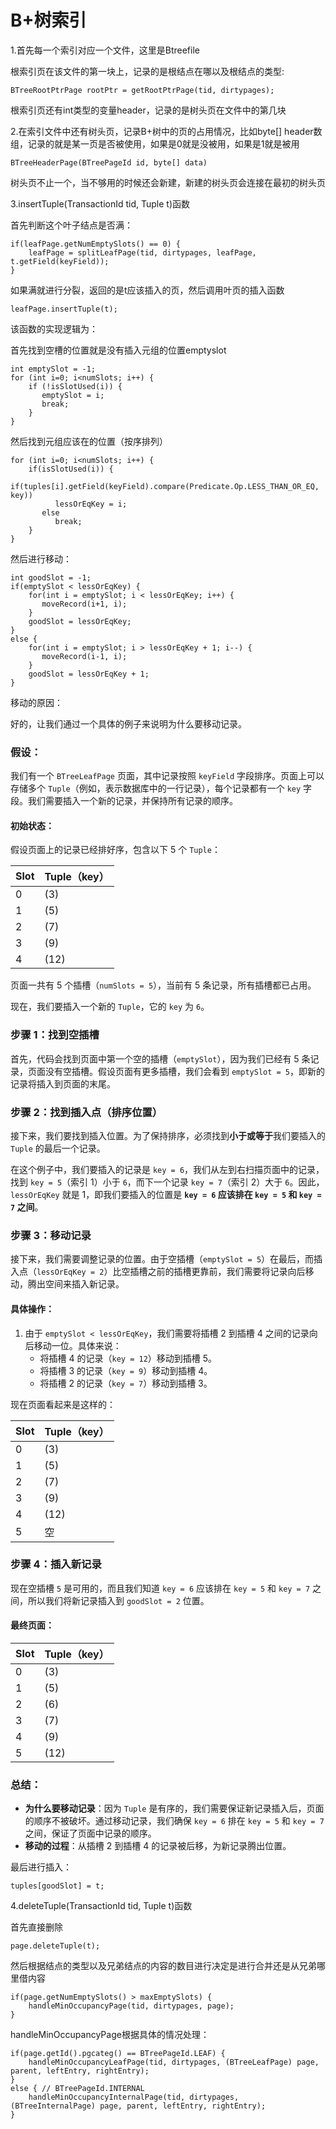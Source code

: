 # B+树索引

1.首先每一个索引对应一个文件，这里是Btreefile

根索引页在该文件的第一块上，记录的是根结点在哪以及根结点的类型:

```
BTreeRootPtrPage rootPtr = getRootPtrPage(tid, dirtypages);
```

根索引页还有int类型的变量header，记录的是树头页在文件中的第几块

2.在索引文件中还有树头页，记录B+树中的页的占用情况，比如byte[] header数组，记录的就是某一页是否被使用，如果是0就是没被用，如果是1就是被用

```
BTreeHeaderPage(BTreePageId id, byte[] data)
```

树头页不止一个，当不够用的时候还会新建，新建的树头页会连接在最初的树头页

3.insertTuple(TransactionId tid, Tuple t)函数

首先判断这个叶子结点是否满：

```
if(leafPage.getNumEmptySlots() == 0) {
    leafPage = splitLeafPage(tid, dirtypages, leafPage, t.getField(keyField)); 
}
```

如果满就进行分裂，返回的是t应该插入的页，然后调用叶页的插入函数

```
leafPage.insertTuple(t);
```

该函数的实现逻辑为：

首先找到空槽的位置就是没有插入元组的位置emptyslot

```
int emptySlot = -1;
for (int i=0; i<numSlots; i++) {
    if (!isSlotUsed(i)) {
       emptySlot = i;
       break;
    }
}
```

然后找到元组应该在的位置（按序排列）

```
for (int i=0; i<numSlots; i++) {
    if(isSlotUsed(i)) {
       if(tuples[i].getField(keyField).compare(Predicate.Op.LESS_THAN_OR_EQ, key))
          lessOrEqKey = i;
       else
          break; 
    }
}
```

然后进行移动：

```
int goodSlot = -1;
if(emptySlot < lessOrEqKey) {
    for(int i = emptySlot; i < lessOrEqKey; i++) {
       moveRecord(i+1, i);
    }
    goodSlot = lessOrEqKey;
}
else {
    for(int i = emptySlot; i > lessOrEqKey + 1; i--) {
       moveRecord(i-1, i);
    }
    goodSlot = lessOrEqKey + 1;
}
```

移动的原因：

好的，让我们通过一个具体的例子来说明为什么要移动记录。

### 假设：

我们有一个 `BTreeLeafPage` 页面，其中记录按照 `keyField` 字段排序。页面上可以存储多个 `Tuple`（例如，表示数据库中的一行记录），每个记录都有一个 `key` 字段。我们需要插入一个新的记录，并保持所有记录的顺序。

#### 初始状态：

假设页面上的记录已经排好序，包含以下 5 个 `Tuple`：

| Slot | Tuple（key） |
| ---- | ------------ |
| 0    | (3)          |
| 1    | (5)          |
| 2    | (7)          |
| 3    | (9)          |
| 4    | (12)         |

页面一共有 5 个插槽（`numSlots = 5`），当前有 5 条记录，所有插槽都已占用。

现在，我们要插入一个新的 `Tuple`，它的 `key` 为 `6`。

### 步骤 1：找到空插槽

首先，代码会找到页面中第一个空的插槽（`emptySlot`），因为我们已经有 5 条记录，页面没有空插槽。假设页面有更多插槽，我们会看到 `emptySlot = 5`，即新的记录将插入到页面的末尾。

### 步骤 2：找到插入点（排序位置）

接下来，我们要找到插入位置。为了保持排序，必须找到**小于或等于**我们要插入的 `Tuple` 的最后一个记录。

在这个例子中，我们要插入的记录是 `key = 6`，我们从左到右扫描页面中的记录，找到 `key = 5`（索引 1）小于 `6`，而下一个记录 `key = 7`（索引 2）大于 `6`。因此，`lessOrEqKey` 就是 1，即我们要插入的位置是 **`key = 6` 应该排在 `key = 5` 和 `key = 7` 之间**。

### 步骤 3：移动记录

接下来，我们需要调整记录的位置。由于空插槽（`emptySlot = 5`）在最后，而插入点（`lessOrEqKey = 2`）比空插槽之前的插槽更靠前，我们需要将记录向后移动，腾出空间来插入新记录。

#### 具体操作：
1. 由于 `emptySlot < lessOrEqKey`，我们需要将插槽 2 到插槽 4 之间的记录向后移动一位。具体来说：
   - 将插槽 4 的记录（`key = 12`）移动到插槽 5。
   - 将插槽 3 的记录（`key = 9`）移动到插槽 4。
   - 将插槽 2 的记录（`key = 7`）移动到插槽 3。

现在页面看起来是这样的：

| Slot | Tuple（key） |
| ---- | ------------ |
| 0    | (3)          |
| 1    | (5)          |
| 2    | (7)          |
| 3    | (9)          |
| 4    | (12)         |
| 5    | 空           |

### 步骤 4：插入新记录

现在空插槽 `5` 是可用的，而且我们知道 `key = 6` 应该排在 `key = 5` 和 `key = 7` 之间，所以我们将新记录插入到 `goodSlot = 2` 位置。

#### 最终页面：

| Slot | Tuple（key） |
| ---- | ------------ |
| 0    | (3)          |
| 1    | (5)          |
| 2    | (6)          |
| 3    | (7)          |
| 4    | (9)          |
| 5    | (12)         |

### 总结：

- **为什么要移动记录**：因为 `Tuple` 是有序的，我们需要保证新记录插入后，页面的顺序不被破坏。通过移动记录，我们确保 `key = 6` 排在 `key = 5` 和 `key = 7` 之间，保证了页面中记录的顺序。
- **移动的过程**：从插槽 2 到插槽 4 的记录被后移，为新记录腾出位置。

最后进行插入：

```
tuples[goodSlot] = t;
```

4.deleteTuple(TransactionId tid, Tuple t)函数

首先直接删除

```
page.deleteTuple(t);
```

然后根据结点的类型以及兄弟结点的内容的数目进行决定是进行合并还是从兄弟哪里借内容

```
if(page.getNumEmptySlots() > maxEmptySlots) { 
    handleMinOccupancyPage(tid, dirtypages, page);
}
```

handleMinOccupancyPage根据具体的情况处理：

```
if(page.getId().pgcateg() == BTreePageId.LEAF) {
    handleMinOccupancyLeafPage(tid, dirtypages, (BTreeLeafPage) page, parent, leftEntry, rightEntry);
}
else { // BTreePageId.INTERNAL
    handleMinOccupancyInternalPage(tid, dirtypages, (BTreeInternalPage) page, parent, leftEntry, rightEntry);
}
```